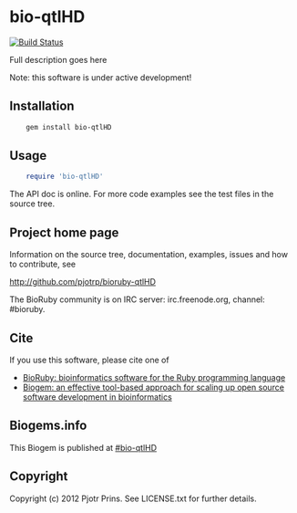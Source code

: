 # bio-qtlHD

[![Build Status](https://secure.travis-ci.org/pjotrp/bioruby-qtlHD.png)](http://travis-ci.org/pjotrp/bioruby-qtlHD)

Full description goes here

Note: this software is under active development!

## Installation

```sh
    gem install bio-qtlHD
```

## Usage

```ruby
    require 'bio-qtlHD'
```

The API doc is online. For more code examples see the test files in
the source tree.
        
## Project home page

Information on the source tree, documentation, examples, issues and
how to contribute, see

  http://github.com/pjotrp/bioruby-qtlHD

The BioRuby community is on IRC server: irc.freenode.org, channel: #bioruby.

## Cite

If you use this software, please cite one of
  
* [BioRuby: bioinformatics software for the Ruby programming language](http://dx.doi.org/10.1093/bioinformatics/btq475)
* [Biogem: an effective tool-based approach for scaling up open source software development in bioinformatics](http://dx.doi.org/10.1093/bioinformatics/bts080)

## Biogems.info

This Biogem is published at [#bio-qtlHD](http://biogems.info/index.html)

## Copyright

Copyright (c) 2012 Pjotr Prins. See LICENSE.txt for further details.

